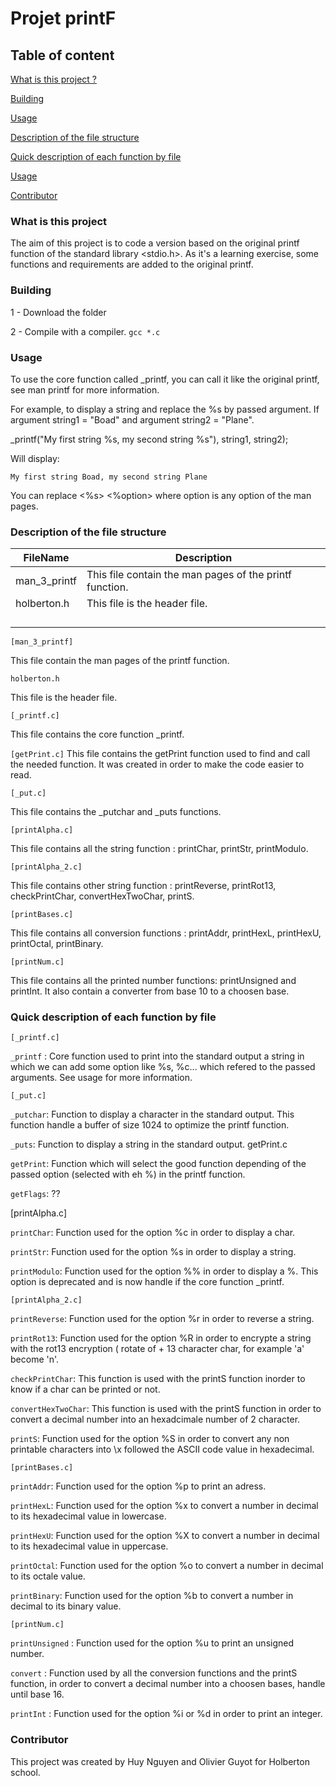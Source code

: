 # Projet printF
## Table of content

[What is this project ?](#What-is-this-project)

[Building](#Building)

[Usage](#Usage)

[Description of the file structure](#Description-of-the-file-structure)

[Quick description of each function by file](#Quick-description-of-each-function-by-file)

[Usage](#Usage)

[Contributor](#Contributor)

### What is this project

The aim of this project is to code a version based on the  original printf function of the standard library <stdio.h>.
As it's a learning exercise, some functions and requirements are added to the original printf.

### Building

1 - Download the folder

2 - Compile with a compiler. 
`gcc *.c`

### Usage

To use the core function called _printf, you can call it like the original printf, see man printf for more information.

For example, to display a string and replace the %s by passed argument. If argument string1 = "Boad" and argument  string2 = "Plane".

_printf("My first string %s, my second string %s"), string1, string2);

Will display:

`My first string Boad, my second string Plane`

You can replace <%s> <%option> where option is any option of the man pages.

### Description of the file structure
| FileName | Description |
|---|---|
| man_3_printf  | This file contain the man pages of the printf function.  |
| holberton.h  | This file is the header file.  |
|   |   |
|   |   |
|   |   |
|   |   |

`[man_3_printf]`

This file contain the man pages of the printf function.

`holberton.h`

This file is the header file.

`[_printf.c]`

This file contains the core function _printf.

`[getPrint.c]`
This file contains the getPrint function used to find and call the needed function. It was created in order to make the code easier to read.

`[_put.c]`

This file contains the _putchar and _puts functions.

`[printAlpha.c]`

This file contains all the string function : printChar, printStr, printModulo.

`[printAlpha_2.c]`

This file contains other string function : printReverse, printRot13, checkPrintChar, convertHexTwoChar, printS.

`[printBases.c]`

This file contains all conversion functions : printAddr, printHexL, printHexU, printOctal, printBinary.

`[printNum.c]`

This file contains all the printed number functions: printUnsigned and printInt. It also contain a converter from base 10 to a choosen base.

### Quick description of each function by file

`[_printf.c]`

`_printf` : Core function used to print into the standard output a string in which we can add some option like %s, %c... which refered to the passed arguments. See usage for more information.

`[_put.c]`

`_putchar`: Function to display a character in the standard output. This function handle a buffer of size 1024 to optimize the printf function.

`_puts`: Function to display a string in the standard output.
getPrint.c

`getPrint`: Function which will select the good function depending of the passed option (selected with eh %) in the printf function.

`getFlags`: ??

[printAlpha.c]

`printChar`: Function used for the option %c in order to display a char.

`printStr`: Function used for the option %s in order to display a string.

`printModulo`: Function used for the option %% in order to display a %. This option is deprecated and is now handle if the core function _printf.

`[printAlpha_2.c]`

`printReverse`: Function used for the option %r in order to reverse a string.

`printRot13`: Function used for the option %R in order to encrypte a string with the rot13 encryption ( rotate of + 13 character char, for example 'a' become 'n'.

`checkPrintChar`: This function is used with the printS function inorder to know if a char can be printed or not.

`convertHexTwoChar`: This function is used with the printS function in order to convert a decimal number into an hexadcimale number of 2 character.

`printS`: Function used for the option %S in order to convert any non printable characters into \x followed the ASCII code value in hexadecimal.

`[printBases.c]`

`printAddr`: Function used for the option %p to print an adress.

`printHexL`: Function used for the option %x to convert a number in decimal to its hexadecimal value in lowercase.

`printHexU`: Function used for the option %X to convert a number in decimal to its hexadecimal value in uppercase.

`printOctal`: Function used for the option %o to convert a number in decimal to its octale value.

`printBinary`: Function used for the option %b to convert a number in decimal to its binary value.

`[printNum.c]`

`printUnsigned` : Function used for the option %u to print an unsigned number.

`convert` : Function used by all the conversion functions and the printS function, in order to convert a decimal number into a choosen bases, handle until base 16.

`printInt` : Function used for the option %i or %d in order to print an integer.

### Contributor
This project was created by Huy Nguyen and Olivier Guyot for Holberton school.
